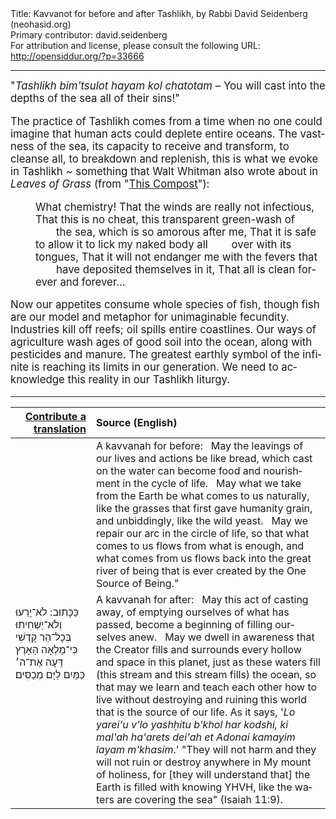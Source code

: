 <html>
<head></head>
<body>
Title: Kavvanot for before and after Tashlikh, by Rabbi David Seidenberg (neohasid.org)<br />
Primary contributor: david.seidenberg<br />
For attribution and license, please consult the following URL: <a href="http://opensiddur.org/?p=33666">http://opensiddur.org/?p=33666</a>
<p />
<hr />

<div class="english" lang="en" style="font-size: 1.2em;">
"<em>Tashlikh bim'tsulot hayam kol chatotam</em> – You will cast into the depths of the sea all of their sins!"

The practice of Tashlikh comes from a time when no one could imagine that human acts could deplete entire oceans. The vastness of the sea, its capacity to receive and transform, to cleanse all, to breakdown and replenish, this is what we evoke in Tashlikh ~ something that Walt Whitman also wrote about in <em>Leaves of Grass</em> (from "<a href="https://iwp.uiowa.edu/whitmanweb/en/writings/civil-war/week-3/this-compost">This Compost</a>"):

<p style="padding-left: 40px;">What chemistry!
That the winds are really not infectious,
That this is no cheat, this transparent green-wash of
&nbsp;&nbsp;&nbsp;&nbsp;&nbsp;&nbsp;&nbsp;the sea, which is so amorous after me,
That it is safe to allow it to lick my naked body all
&nbsp;&nbsp;&nbsp;&nbsp;&nbsp;&nbsp;&nbsp;over with its tongues,
That it will not endanger me with the fevers that
&nbsp;&nbsp;&nbsp;&nbsp;&nbsp;&nbsp;&nbsp;have deposited themselves in it,
That all is clean forever and forever...</p>

Now our appetites consume whole species of fish, though fish are our model and metaphor for unimaginable fecundity. Industries kill off reefs; oil spills entire coastlines. Our ways of agriculture wash ages of good soil into the ocean, along with pesticides and manure. The greatest earthly symbol of the infinite is reaching its limits in our generation. We need to acknowledge this reality in our Tashlikh liturgy.
</div>

<hr />

<table style="margin-left: auto;margin-right: auto;" class="draggable">
<thead><tr><th id="x" style="text-align: right;"><a href="/contributing/upload/">Contribute a translation</a></th><th style="text-align: left;">Source (English)</th></tr></thead>
<tbody>
<tr><td style="vertical-align:top;">
<div class="liturgy" lang="he">

</span></div></td>
 
<td style="vertical-align:top;">
<div class="english" lang="en">
<span class="instruction">A kavvanah for before:</span>
&nbsp;
May the leavings of our lives and actions be like bread, 
which cast on the water can become food and nourishment in the cycle of life. 
&nbsp;
May what we take from the Earth be what comes to us naturally, 
like the grasses that first gave humanity grain, 
and unbiddingly, like the wild yeast.  
&nbsp;
May we repair our arc in the circle of life, 
so that what comes to us flows from what is enough, 
and what comes from us flows back into the great river of being 
that is ever created by the One Source of Being."
</div></td></tr>


<tr><td style="vertical-align:top;">
<div class="liturgy" lang="he">
&nbsp;
&nbsp;
&nbsp;
&nbsp;
&nbsp;
&nbsp;
&nbsp;
&nbsp;
&nbsp;
&nbsp;
&nbsp;
&nbsp;
כַּכָּתוּב: לֹא־יָרֵעוּ וְלֹא־יַשְׁחִיתוּ בְּכָל־הַר קָדְשִׁי 
כִּי־מָלְאָה הָאָרֶץ דֵּעָה אֶת־ה׳ 
כַּמַּיִם לַיָּם מְכַסִּים׃
</span></div></td>
 
<td style="vertical-align:top;">
<div class="english" lang="en">
<span class="instruction">A kavvanah for after:</span>
&nbsp;
May this act of casting away, 
of emptying ourselves of what has passed, 
become a beginning of filling ourselves anew.
&nbsp;
May we dwell in awareness 
that the Creator fills and surrounds every hollow and space in this planet, 
just as these waters fill (this stream and this stream fills) the ocean, 
so that may we learn and teach each other how to live 
without destroying and ruining this world 
that is the source of our life. 
As it says, '<em>Lo yarei'u v'lo yashḥitu b'khol har kodshi, 
ki mal'ah ha'arets dei'ah et Adonai 
kamayim layam m'khasim</em>.' 
"They will not harm and they will not ruin or destroy anywhere in My mount of holiness, 
for [they will understand that] the Earth is filled with knowing YHVH, 
like the waters are covering the sea" <span class="citation">(Isaiah 11:9)</span>.
</div></td></tr>
</tbody></table>

&nbsp;
</body>
</html>